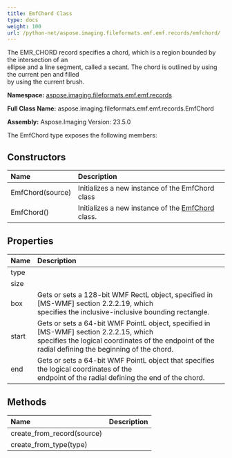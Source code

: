 ```yaml
---
title: EmfChord Class
type: docs
weight: 100
url: /python-net/aspose.imaging.fileformats.emf.emf.records/emfchord/
---
```


The EMR_CHORD record specifies a chord, which is a region bounded by the intersection of an <br/>            ellipse and a line segment, called a secant. The chord is outlined by using the current pen and filled <br/>            by using the current brush.

**Namespace:** [aspose.imaging.fileformats.emf.emf.records](/imaging/python-net/aspose.imaging.fileformats.emf.emf.records/)

**Full Class Name:** aspose.imaging.fileformats.emf.emf.records.EmfChord

**Assembly:**  Aspose.Imaging Version: 23.5.0

The EmfChord type exposes the following members:
## **Constructors**
|**Name**|**Description**|
| :- | :- |
|EmfChord(source)|Initializes a new instance of the EmfChord class|
|EmfChord()|Initializes a new instance of the [EmfChord](/imaging/python-net/aspose.imaging.fileformats.emf.emf.records/emfchord/) class.|
## **Properties**
|**Name**|**Description**|
| :- | :- |
|type|  |
|size|  |
|box|Gets or sets a 128-bit WMF RectL object, specified in [MS-WMF] section 2.2.2.19, which <br/>            specifies the inclusive-inclusive bounding rectangle.|
|start|Gets or sets a 64-bit WMF PointL object, specified in [MS-WMF] section 2.2.2.15, which <br/>            specifies the logical coordinates of the endpoint of the radial defining the beginning of the chord.|
|end|Gets or sets a 64-bit WMF PointL object that specifies the logical coordinates of the <br/>            endpoint of the radial defining the end of the chord.|
## **Methods**
|**Name**|**Description**|
| :- | :- |
|create_from_record(source)|  |
|create_from_type(type)|  |
